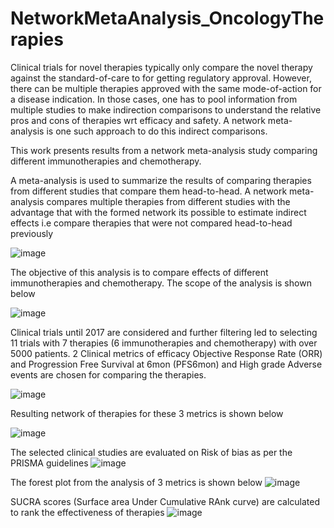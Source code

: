 # NetworkMetaAnalysis_OncologyTherapies

Clinical trials for novel therapies typically only compare the novel therapy against the standard-of-care to for getting regulatory approval. However, there can be multiple therapies approved with the same mode-of-action for a disease indication. In those cases, one has to pool information from multiple studies to make indirection comparisons to understand the relative pros and cons of therapies wrt efficacy and safety. A network meta-analysis is one such approach to do this indirect comparisons.

This work presents results from a network meta-analysis study comparing different immunotherapies and chemotherapy.

A meta-analysis is used to summarize the results of comparing therapies from different studies that compare them head-to-head. A network meta-analysis compares multiple therapies from different studies with the advantage that with the formed network its possible to estimate indirect effects i.e compare therapies that were not compared head-to-head previously

![image](https://github.com/madhavpro3/NetworkMetaAnalysis_OncologyTherapies/assets/2212624/645efc97-0ce9-49e6-8534-c5233d82b0e8)

The objective of this analysis is to compare effects of different immunotherapies and chemotherapy. The scope of the analysis is shown below

![image](https://github.com/madhavpro3/NetworkMetaAnalysis_OncologyTherapies/assets/2212624/5aabc722-7eb7-4ce9-a68b-9e1d772a13dc)


Clinical trials until 2017 are considered and further filtering led to selecting 11 trials with 7 therapies (6 immunotherapies and chemotherapy) with over 5000 patients. 2 Clinical metrics of efficacy Objective Response Rate (ORR) and Progression Free Survival at 6mon (PFS6mon) and High grade Adverse events are chosen for comparing the therapies.

![image](https://github.com/madhavpro3/NetworkMetaAnalysis_OncologyTherapies/assets/2212624/80361947-a290-45b7-95d3-93fa85ec3107)

Resulting network of therapies for these 3 metrics is shown below

![image](https://github.com/madhavpro3/NetworkMetaAnalysis_OncologyTherapies/assets/2212624/573d4c70-77a8-4fa6-a402-54a2e1497459)


The selected clinical studies are evaluated on Risk of bias as per the PRISMA guidelines
![image](https://github.com/madhavpro3/NetworkMetaAnalysis_OncologyTherapies/assets/2212624/634adde5-432d-4c04-9da2-e1162d2b983b)

The forest plot from the analysis of 3 metrics is shown below
![image](https://github.com/madhavpro3/NetworkMetaAnalysis_OncologyTherapies/assets/2212624/d6ba480d-d774-4e20-8e62-38d578cc701d)

SUCRA scores (Surface area Under Cumulative RAnk curve) are calculated to rank the effectiveness of therapies
![image](https://github.com/madhavpro3/NetworkMetaAnalysis_OncologyTherapies/assets/2212624/3f726f42-b69e-4fb9-abde-af034072318d)


